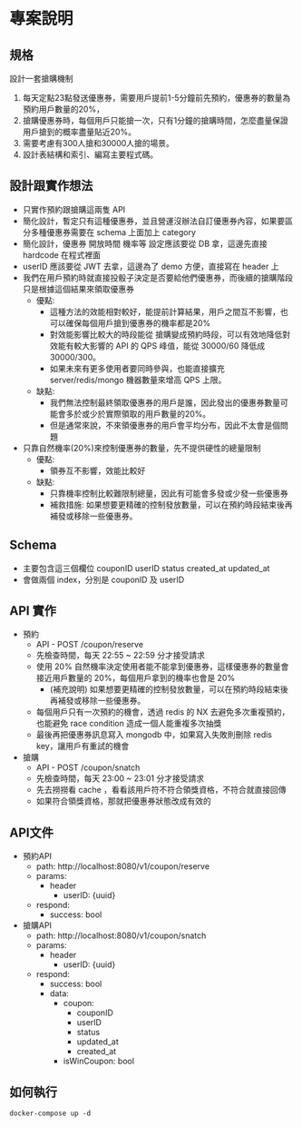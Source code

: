 # 專案說明
## 規格
設計一套搶購機制
1. 每天定點23點發送優惠券，需要用戶提前1-5分鐘前先預約，優惠券的數量為預約用戶數量的20%，
2. 搶購優惠券時，每個用戶只能搶一次，只有1分鐘的搶購時間，怎麼盡量保證用戶搶到的概率盡量貼近20%。
3. 需要考慮有300人搶和30000人搶的場景。
4. 設計表結構和索引、編寫主要程式碼。

## 設計跟實作想法
* 只實作預約跟搶購這兩隻 API
* 簡化設計，暫定只有這種優惠券，並且營運沒辦法自訂優惠券內容，如果要區分多種優惠券需要在 schema 上面加上 category
* 簡化設計，優惠券 開放時間 機率等 設定應該要從 DB 拿，這邊先直接 hardcode 在程式裡面
* userID 應該要從 JWT 去拿，這邊為了 demo 方便，直接寫在 header 上
* 我們在用戶預約時就直接投骰子決定是否要給他們優惠券，而後續的搶購階段只是根據這個結果來領取優惠券
  * 優點: 
    * 這種方法的效能相對較好，能提前計算結果，用戶之間互不影響，也可以確保每個用戶搶到優惠券的機率都是20%
    * 對效能影響比較大的時段能從 搶購變成預約時段，可以有效地降低對效能有較大影響的 API 的 QPS 峰值，能從 30000/60 降低成 30000/300。
    * 如果未來有更多使用者要同時參與，也能直接擴充 server/redis/mongo 機器數量來增高 QPS 上限。
  * 缺點: 
    * 我們無法控制最終領取優惠券的用戶是誰，因此發出的優惠券數量可能會多於或少於實際領取的用戶數量的20%。
    * 但是通常來說，不來領優惠券的用戶會平均分布，因此不太會是個問題
* 只靠自然機率(20%)來控制優惠券的數量，先不提供硬性的總量限制
  * 優點: 
    * 領券互不影響，效能比較好
  * 缺點: 
    * 只靠機率控制比較難限制總量，因此有可能會多發或少發一些優惠券
    * 補救措施: 如果想要更精確的控制發放數量，可以在預約時段結束後再補發或移除一些優惠券。


## Schema
  * 主要包含這三個欄位 couponID userID status created_at updated_at
  * 會做兩個 index，分別是 couponID 及 userID

## API 實作
* 預約
  * API - POST /coupon/reserve
  * 先檢查時間，每天 22:55 ~ 22:59 分才接受請求
  * 使用 20% 自然機率決定使用者能不能拿到優惠券，這樣優惠券的數量會接近用戶數量的 20%，每個用戶拿到的機率也會是 20%
    * (補充說明) 如果想要更精確的控制發放數量，可以在預約時段結束後再補發或移除一些優惠券。
  * 每個用戶只有一次預約的機會，透過 redis 的 NX 去避免多次重複預約，也能避免 race condition 造成一個人能重複多次抽獎
  * 最後再把優惠券訊息寫入 mongodb 中，如果寫入失敗則刪除 redis key，讓用戶有重試的機會
* 搶購
  * API - POST /coupon/snatch
  * 先檢查時間，每天 23:00 ~ 23:01 分才接受請求
  * 先去撈撈看 cache ，看看該用戶符不符合領獎資格，不符合就直接回傳
  * 如果符合領獎資格，那就把優惠券狀態改成有效的


## API文件
* 預約API
  * path: http://localhost:8080/v1/coupon/reserve
  * params:
    * header 
      * userID: {uuid}
  * respond:
    * success: bool
* 搶購API
  * path: http://localhost:8080/v1/coupon/snatch
  * params:
    * header 
      * userID: {uuid}
  * respond:
    * success: bool
    * data:
      * coupon:
        * couponID
        * userID
        * status
        * updated_at
        * created_at
      * isWinCoupon: bool


## 如何執行
`docker-compose up -d`




